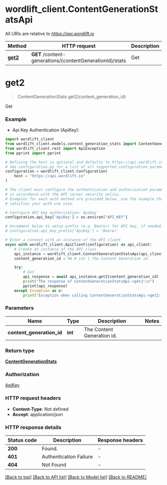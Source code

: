 # wordlift_client.ContentGenerationStatsApi

All URIs are relative to *https://api.wordlift.io*

Method | HTTP request | Description
------------- | ------------- | -------------
[**get2**](ContentGenerationStatsApi.md#get2) | **GET** /content-generations/{contentGenerationId}/stats | Get


# **get2**
> ContentGenerationStats get2(content_generation_id)

Get

### Example

* Api Key Authentication (ApiKey):

```python
import wordlift_client
from wordlift_client.models.content_generation_stats import ContentGenerationStats
from wordlift_client.rest import ApiException
from pprint import pprint

# Defining the host is optional and defaults to https://api.wordlift.io
# See configuration.py for a list of all supported configuration parameters.
configuration = wordlift_client.Configuration(
    host = "https://api.wordlift.io"
)

# The client must configure the authentication and authorization parameters
# in accordance with the API server security policy.
# Examples for each auth method are provided below, use the example that
# satisfies your auth use case.

# Configure API key authorization: ApiKey
configuration.api_key['ApiKey'] = os.environ["API_KEY"]

# Uncomment below to setup prefix (e.g. Bearer) for API key, if needed
# configuration.api_key_prefix['ApiKey'] = 'Bearer'

# Enter a context with an instance of the API client
async with wordlift_client.ApiClient(configuration) as api_client:
    # Create an instance of the API class
    api_instance = wordlift_client.ContentGenerationStatsApi(api_client)
    content_generation_id = 56 # int | The Content Generation id.

    try:
        # Get
        api_response = await api_instance.get2(content_generation_id)
        print("The response of ContentGenerationStatsApi->get2:\n")
        pprint(api_response)
    except Exception as e:
        print("Exception when calling ContentGenerationStatsApi->get2: %s\n" % e)
```



### Parameters


Name | Type | Description  | Notes
------------- | ------------- | ------------- | -------------
 **content_generation_id** | **int**| The Content Generation id. | 

### Return type

[**ContentGenerationStats**](ContentGenerationStats.md)

### Authorization

[ApiKey](../README.md#ApiKey)

### HTTP request headers

 - **Content-Type**: Not defined
 - **Accept**: application/json

### HTTP response details

| Status code | Description | Response headers |
|-------------|-------------|------------------|
**200** | Found. |  -  |
**401** | Authentication Failure |  -  |
**404** | Not Found |  -  |

[[Back to top]](#) [[Back to API list]](../README.md#documentation-for-api-endpoints) [[Back to Model list]](../README.md#documentation-for-models) [[Back to README]](../README.md)

